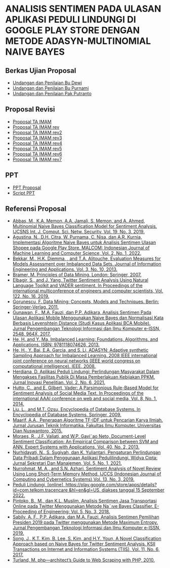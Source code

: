 # ANALISIS SENTIMEN PADA ULASAN APLIKASI PEDULI LINDUNGI DI GOOGLE PLAY STORE DENGAN METODE ADASYN-MULTINOMIAL NAIVE BAYES
## Berkas Ujian Proposal
* [Undangan dan Penilaian Bu Dewi](Berkas-Ujian-Proposal/Undangan_dan_Penilaian_Bu_Dewi.doc)
* [Undangan dan Penilaian Bu Purnami](Berkas-Ujian-Proposal/Undangan_dan_Penilaian_Bu_Purnami.doc)
* [Undangan dan Penilaian Pak Putranto](Berkas-Ujian-Proposal/Undangan_dan_Penilaian_Pak_Putranto.doc)
## Proposal Revisi
* [Proposal TA IMAM](Proposal-Revisi/Proposal_TA_IMAM.pdf)
* [Proposal TA IMAM rev](Proposal-Revisi/Proposal_TA_IMAM_rev.pdf)
* [Proposal TA IMAM rev2](Proposal-Revisi/Proposal_TA_IMAM_rev2.pdf)
* [Proposal TA IMAM rev3](Proposal-Revisi/Proposal_TA_IMAM_rev3.pdf)
* [Proposal TA IMAM rev4](Proposal-Revisi/Proposal_TA_IMAM_rev4.pdf)
* [Proposal TA IMAM rev5](Proposal-Revisi/Proposal_TA_IMAM_rev5.pdf)
* [Proposal TA IMAM rev6](Proposal-Revisi/Proposal_TA_IMAM_rev6.pdf)
* [Proposal TA IMAM rev7](Proposal-Revisi/Proposal_TA_IMAM_rev7.pdf)
## PPT
* [PPT Proposal](PPT/PPT_Proposal.pptx)
* [Script PPT](PPT/Script_PPT_Proposal.docx)
## Referensi Proposal
* [Abbas, M., K.A. Memon, A.A. Jamali, S. Memon, and A. Ahmed, Multinomial Naive Bayes Classification Model for Sentiment Analysis. IJCSNS Int. J. Comput. Sci. Netw. Security, Vol. 19, No. 3, 2019.](Referensi/Multinomial_Naive_Bayes_Classification_Model_for_Sentiment_Analysis.pdf)
* [Agustina, N., D.H. Citra, W. Purnama, C. Nisa, dan A.R. Kurnia, Implementasi Algoritme Naive Bayes untuk Analisis Sentimen Ulasan Shopee pada Google Play Store. MALCOM: Indonesian Journal of Machine Learning and Computer Science, Vol. 2, No. 1, 2022.](Referensi/Implementasi_Algoritma_Naive_Bayes_untuk_Analisis_Sentimen.pdf)
* [Bekkar, M., H.K. Djemma, , and T.A. Alitouche, Evaluation Measures for Models Assessment over Imbalanced Data Sets. Journal of Information Engineering and Applications. Vol. 3, No. 10, 2013.](Referensi/Evaluation_Measures_for_Models_Assessment_over_Imbalanced_Data_Sets.pdf)
* [Bramer, M. Principles of Data Mining. London: Springer, 2007.](Referensi/Principles_of_Data_Mining.pdf)
* [Elbagir, S., and J. Yang, Twitter Sentiment Analysis Using Natural Language Toolkit and VADER sentiment. In Proceedings of the international multiconference of engineers and computer scientists, Vol. 122, No. 16, 2019.](Referensi/Twitter_Sentiment_Analysis_Using_Natural_Language_Toolkit_and_VADER_Sentiment.pdf)
* [Gorunescu, F. Data Mining: Concepts, Models and Techniques. Berlin: Springer-Verlag, 2011.](Referensi/Data_Mining_Concepts_Models_and_Techniques.pdf)
* [Gunawan, F., M.A. Fauzi, dan P.P. Adikara, Analisis Sentimen Pada Ulasan Aplikasi Mobile Menggunakan Naive Bayes dan Normalisasi Kata Berbasis Levenshtein Distance (Studi Kasus Aplikasi BCA Mobile). Jurnal Pengembangan Teknologi Informasi dan Ilmu Komputer e-ISSN, 2548, 964X, 2017.](Referensi/Analisis_Sentimen_Pada_Ulasan_Aplikasi_Mobile_Menggunakan_Naive_Bayes_dan_Normalisasi_Kata_Berbasis_Levenshtein_Distance_(Studi_Kasus_Aplikasi_BCA_Mobile).pdf)
* [He, H. and Y. Ma, Imbalanced Learning: Foundations, Algorithms, and Applications. ISBN:
9781118074626, 2013.](Referensi/Imbalanced_Learning_Foundations_Algorithms_and_Applications.pdf)
* [He, H., Y. Bai, E.A. Garcia, and S. Li, ADASYN: Adaptive synthetic Sampling Approach for Imbalanced Learning. 2008 IEEE international joint conference on neural networks (IEEE world congress on computational intelligence). IEEE, 2008.](Referensi/ADASYN_Adaptive_Synthetic_Sampling_Approach_for_Imbalanced.pdf)
* [Herdiana, D. Aplikasi Peduli Lindungi: Perlindungan Masyarakat Dalam Mengakses Fasilitas Publik Di Masa Pemberlakuan Kebijakan PPKM. Jurnal Inovasi Penelitian. Vol. 2, No. 6, 2021.](Referensi/Aplikasi_Peduli_Lindungi_Perlindungan_Masyarakat_dalam_Mengakses_Fasilitas_Publik_di_Masa_Pemberlakuan_Kebijakan_PPKM.pdf)
* [Hutto, C., and E. Gilbert, Vader: A Parsimonious Rule-Based Model for Sentiment Analysis of Social Media Text. In Proceedings of the international AAAI conference on web and social media, Vol. 8, No. 1, 2014.](Referensi/VADER_A_Parsimonious_Rule_based_Model_for_Sentiment_Analysis_of_Social_Media_Text.pdf)
* [Liu, L., and M.T. Ozsu, Encyclopedia of Database Systems. In Encyclopedia of Database
Systems. Springer, 2009.](https://drive.google.com/drive/folders/1nwitddt2TImDFuiJACRKUMEBuB3S1eMD)
* [Maarif, A.A., Penerapan Algoritme TF-IDF untuk Pencarian Karya Ilmiah. Jurnal Jurusan Teknik Informatika. Fakultas Ilmu Komputer. Universitas Dian Nuswantoro, 2015.](Referensi/Penerapan_Algoritma_TF-IDF_untuk_Pencarian_Karya_Ilmiah.pdf)
* [Moraes, R., J.F. Valiati, and W.P. Gavi˜ao Neto, Document-Level Sentiment Classification: An Empirical Comparison between SVM and ANN. Expert Systems with Applications, Vol. 40, No. 2, 2013.](Referensi/Document-level_Sentiment_Classification_An_Empirical_Comparison_between_SVM_and_ANN.pdf)
* [Nurhidayati, N., S. Sugiyah, dan K. Yuliantari, Pengaturan Perlindungan Data Pribadi Dalam Penggunaan Aplikasi Pedulilindungi. Widya Cipta: Jurnal Sekretari Dan Manajemen, Vol. 5, No. 1, 2021.](Referensi/Pengaturan_Perlindungan_Data_Pribadi_Dalam_Penggunaan_Aplikasi_Pedulilindungi.pdf)
* [Nurrohmat, M. A., and S.N. Azhari, Sentiment Analysis of Novel Review Using Long Short-Term Memory Method. IJCCS (Indonesian Journal of Computing and Cybernetics Systems),Vol. 13, No. 3, 2019.](Referensi/Sentiment_Analysis_of_Novel_Review_Using_Long_Short_Term_Memory_Method.pdf)
* [Peduli Lindungi, [online], https://play.google.com/store/apps/details?id=com.telkom.tracencare
&hl=en&gl=US, diakses tanggal 15 September 2022.](https://play.google.com/store/apps/details?id=com.telkom.tracencare&hl=en&gl=US)
* [Pintoko, B., M., dan K.L. Muslim, Analisis Sentimen Jasa Transportasi Online pada Twitter Menggunakan Metode Na¨ıve Bayes Classifier. E-Proceeding of Engineering: Vol. 5, No. 3, 2018.](Referensi/Analisis_Sentimen_Jasa_Transportasi_Online_pada_Twitter_Menggunakan_Metode_Naive_Bayes_Classifier.pdf)
* [Sabily, A. F., P.P. Adikara, dan M.A. Fauzi, Analisis Sentimen Pemilihan Presiden 2019 pada Twitter menggunakan Metode Maximum Entropy. Jurnal Pengembangan Teknologi Informasi dan Ilmu Komputer e-ISSN, 2019.](Referensi/Analisis_Sentimen_Pemilihan_Presiden_2019_pada_Twitter_menggunakan_Metode_Maximum_Entropy.pdf)
* [Song, J., K.T. Kim, B. Lee, S. Kim, and H.Y. Youn, A Novel Classification Approach based on Naive Bayes for Twitter Sentiment Analysis. KSII Transactions on Internet and Information Systems (TIIS), Vol. 11, No. 6, 2017.](Referensi/A_Novel_Classification_Approach_Based_on_Naïve_Bayes_for_Twitter_Sentiment_Analysis.pdf)
* [Turland, M. php—architect’s Guide to Web Scraping with PHP, 2010.](Referensi/php_architect's_Guide_to_Web_Scraping_with_PHP.pdf)
